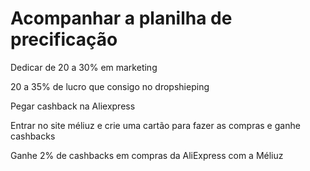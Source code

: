 # Acompanhar a planilha de precificação 

Dedicar de 20 a 30% em marketing

20 a 35% de lucro que consigo no dropshieping

Pegar cashback na Aliexpress 

Entrar no site méliuz e crie uma cartão para fazer as compras e ganhe cashbacks

Ganhe 2% de cashbacks em compras da AliExpress com a Méliuz